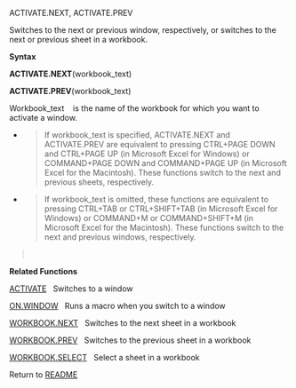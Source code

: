 ACTIVATE.NEXT, ACTIVATE.PREV

Switches to the next or previous window, respectively, or switches to
the next or previous sheet in a workbook.

**Syntax**

**ACTIVATE.NEXT**(workbook\_text)

**ACTIVATE.PREV**(workbook\_text)

Workbook\_text    is the name of the workbook for which you want to
activate a window.

  - > If workbook\_text is specified, ACTIVATE.NEXT and ACTIVATE.PREV
    > are equivalent to pressing CTRL+PAGE DOWN and CTRL+PAGE UP (in
    > Microsoft Excel for Windows) or COMMAND+PAGE DOWN and COMMAND+PAGE
    > UP (in Microsoft Excel for the Macintosh). These functions switch
    > to the next and previous sheets, respectively.

  - > If workbook\_text is omitted, these functions are equivalent to
    > pressing CTRL+TAB or CTRL+SHIFT+TAB (in Microsoft Excel for
    > Windows) or COMMAND+M or COMMAND+SHIFT+M (in Microsoft Excel for
    > the Macintosh). These functions switch to the next and previous
    > windows, respectively.

>  

**Related Functions**

[ACTIVATE](ACTIVATE.md)   Switches to a window

[ON.WINDOW](ON.WINDOW.md)   Runs a macro when you switch to a window

[WORKBOOK.NEXT](WORKBOOK.NEXT.md)   Switches to the next sheet in a workbook

[WORKBOOK.PREV](WORKBOOK.PREV.md)   Switches to the previous sheet in a workbook

[WORKBOOK.SELECT](WORKBOOK.SELECT.md)   Select a sheet in a workbook



Return to [README](README.md)

